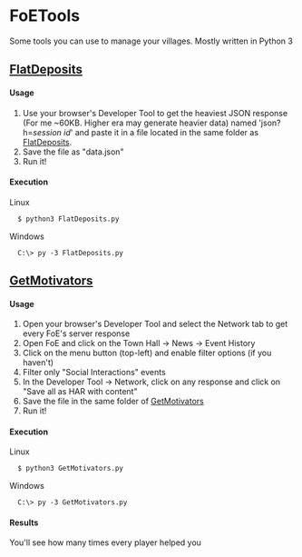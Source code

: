 
# FoETools
Some tools you can use to manage your villages. Mostly written in Python 3

## [FlatDeposits](FlatDeposits.py)

#### Usage
1. Use your browser's Developer Tool to get the heaviest JSON response (For me ~60KB. Higher era may generate heavier data) named 'json?h=*session id*' and paste it in a file located in the same folder as [FlatDeposits](FlatDeposits.py).
2. Save the file as "data.json"
3. Run it!

#### Execution
Linux
```bash
  $ python3 FlatDeposits.py
```
Windows
```batch
  C:\> py -3 FlatDeposits.py
```
## [GetMotivators](GetMotivators.py)

#### Usage
1. Open your browser's Developer Tool and select the Network tab to get every FoE's server response
2. Open FoE and click on the Town Hall -> News -> Event History
3. Click on the menu button (top-left) and enable filter options (if you haven't)
4. Filter only "Social Interactions" events
5. In the Developer Tool -> Network, click on any response and click on "Save all as HAR with content"
6. Save the file in the same folder of [GetMotivators](GetMotivators.py)
7. Run it!

#### Execution
Linux
```bash
  $ python3 GetMotivators.py
```
Windows
```batch
  C:\> py -3 GetMotivators.py
```

#### Results
You'll see how many times every player helped you

